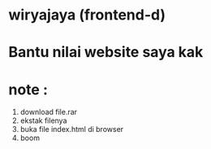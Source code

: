 # wiryajaya (frontend-d)
# Bantu nilai website saya kak
# note : 
1. download file.rar
2. ekstak filenya
3. buka file index.html di browser
4. boom
